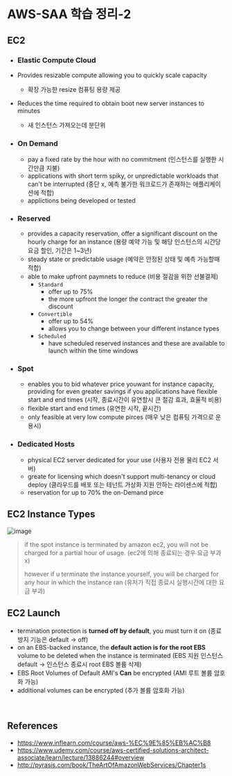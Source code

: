 # AWS-SAA 학습 정리-2



## EC2

- ### **Elastic Compute Cloud**

- Provides resizable compute allowing you to quickly scale capacity 

  - 확장 가능한 resize 컴퓨팅 용량 제공

- Reduces the time required to obtain boot new server instances to minutes 

  - 새 인스턴스 가져오는데 분단위

- ### **On Demand**

  - pay a fixed rate by the hour with no commitment (인스턴스를 실행한 시간만큼 지불)
  - applications with short term spiky, or unpredictable workloads that can't be interrupted (중단 x, 예측 불가한 워크로드가 존재하는 애플리케이션에 적합)
  - applictions being developed or tested 

- ### **Reserved** 

  -  provides a capacity reservation, offer a significant discount on the hourly charge for an instance (용량 예약 가능 및 해당 인스턴스의 시간당 요금 할인, 기간은 1~3년)
  - steady state or predictable usage (예약은 안정된 상태 및 예측 가능할때 적합)
  - able to make upfront paymnets to reduce (비용 절감을 위한 선불결제)
    - `Standard`
      - offer up to 75%
      - the more upfront the longer the contract the greater the discount
    - `Convertible`
      - offer up to 54%
      - allows you to change between your different instance types
    - `Scheduled`
      - have scheduled reserved instances and these are available to launch within the time windows

- ### **Spot**  

  - enables you to bid whatever price youwant for instance capacity, providing for even greater savings if you applications have flexible start and end times (시작, 종료시간이 유연할시 큰 절감 효과, 효율적 비용)
  - flexible start and end times (유연한 시작, 끝시간)
  - only feasible at very low compute pirces (매우 낮은 컴퓨팅 가격으로 운용시)

- ### **Dedicated Hosts** 

  - physical EC2 server dedicated for your use (사용자 전용 물리 EC2 서버)
  - greate for licensing which doesn't support multi-tenancy or cloud deploy (클라우드를 배포 또는 테넌트 가상화 지원 안하는 라이센스에 적합)  
  - reservation for up to 70% the on-Demand pirce

## EC2 Instance Types

![image](https://user-images.githubusercontent.com/48043799/106768616-6cf7f000-667f-11eb-8853-681f46ce83e0.png)

> if the spot instance is terminated by amazon ec2, you will not be charged for a partial hour of usage. (ec2에 의해 종료되는 경우 요금 부과 x)
>
> however if u terminate the instance yourself, you will be charged for any hour in which the instance ran (유저가 직접 종료시 실행시간에 대한 요금 부과)



## EC2 Launch

- termination protection is **turned off by default**, you must turn it on (종료 방지 기능은 default -> off)
- on an EBS-backed instance, the **default action is for the root EBS** volume to be deleted when the instance is terminated (EBS 지원 인스턴스 default -> 인스턴스 종료시 root EBS 볼륨 삭제)
- EBS Root Volumes of Default AMI's **Can** be encrypted (AMI 루트 볼륨 암호화 가능)
- additional volumes can be encrypted (추가 볼륨 암호화 가능)

<br>

## References

- https://www.inflearn.com/course/aws-%EC%9E%85%EB%AC%B8
- https://www.udemy.com/course/aws-certified-solutions-architect-associate/learn/lecture/13886244#overview
- http://pyrasis.com/book/TheArtOfAmazonWebServices/Chapter1s